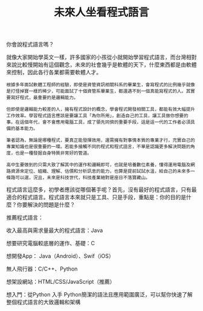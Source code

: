 ﻿---
layout: post
title: 未來人坐看程式語言
img:
tag: [程式語言學習, 程式語言推薦, 經濟前瞻]
---

你會說程式語言嗎？
   
   就像大家開始學英文一樣，許多國家的小孩從小就開始學習程式語言，而台灣相對來說比較慢開始有這個觀念，未來的社會幾乎是軟體的天下，什麼東西都是由軟體來控制，因此各行各業都需要軟體人才。
    
    根據多年面試軟體工程師的經驗，即使是資管資訊相關科系的畢業生，會寫程式的比例幾乎就像是打怪掉寶一樣的稀少，可能面試了十個資管系畢業生，都還遇不到一個真能寫程式的人。其實要寫好程式，最重要的是邏輯能力。
    
    但即使是邏輯能力較差的人，擁有程式設計的概念，學會程式開發相關工具，都能有效大幅提升工作效率。學習程式語言應該是要讓工具「為你所用」，創造自己的工具，讓工具做你想要的事。在這個年代，會不會應用電腦工具，成了領先同儕的重要手段，這是這一代的工作者必須具備的基本能力。
    
    筆者認為，無論是哪種程式，要真正能發揮效用，還需擁有對事情本質的專業才行，充實自己的專業知識也是很重要的一環。若能多接觸不同的程式和程式語言，不單是認識更多解決問題的角度，也是一種發掘自身特質非常好的管道。
    
    高中生要做到的只需大致了解其中的運作和邏輯即可，也就是培養數位素養，懂得運用電腦及網路資源來定位、組織、理解、估價和分析訊息的能力，也算是提前試試水溫，給自己的未來多一條路可以選，況且，未來是科技世代，科技產業絕對是座日不落寶藏山。

程式語言這麼多，初學者應該從哪個著手呢？首先，沒有最好的程式語言，只有最適合的程式語言。程式語言本來就只是工具、只是手段，重點是：你的目的是什麼？你要解決的問題是什麼？

推薦程式語言：

收入最高與需求量最大的程式語言：Java

想要研究電腦較底層的運作、基礎：C

想開發App： Java（Android）、Swif（iOS）

無人飛行器：C/C++、Python

想架設網站：HTML/CSS/JavaScript（推薦）


想入門：從Python 入手
Python簡潔的語法且應用範圍廣泛，可以幫你快速了解整個程式語言的大致邏輯和架構


